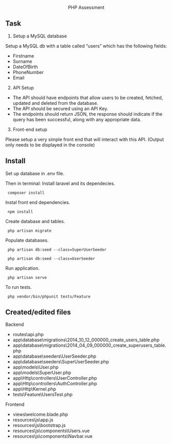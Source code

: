 <p align="center">PHP Assessment</p>

## Task

1. Setup a MySQL database

Setup a MySQL db with a table called “users” which has the following fields:
- Firstname
- Surname
- DateOfBirth
- PhoneNumber
- Email

2. API Setup

- The API should have endpoints that allow users to be created, fetched, updated and deleted from the
database.
- The API should be secured using an API Key.
- The endpoints should return JSON, the response should indicate if the query has been successful, along
with any appropriate data.

3. Front-end setup

Please setup a very simple front end that will interact with this API. (Output only needs to be displayed in
the console)

## Install

Set up database in .env file.

Then in terminal: 
Install laravel and its dependecies.
````
 composer install
````
Instal front end dependencies.
````
 npm install
````
Create database and tables.
````
 php artisan migrate
````
Populate databases.
````
 php artisan db:seed --class=SuperUserSeeder
````
````
 php artisan db:seed --class=UserSeeder
````
Run application.
````
 php artisan serve
````
To run tests.
````
 php vendor/bin/phpunit tests/Feature
````

## Created/edited files

Backend
- routes\api.php
- app\database\migrations\2014_10_12_000000_create_users_table.php
- app\database\migrations\2014_04_09_000000_create_superusers_table.php
- app\database\seeders\UserSeeder.php
- app\database\seeders\SuperUserSeeder.php
- app\models\User.php
- app\models\SuperUser.php
- app\Http\controllers\UserController.php
- app\Http\controllers\AuthController.php
- app\Http\Kernel.php
- tests\Feature\UsersTest.php

Frontend
- views\welcome.blade.php
- resources\js\app.js
- resources\js\bootstrap.js
- resources\js\components\Users.vue
- resources\js\components\Navbar.vue



